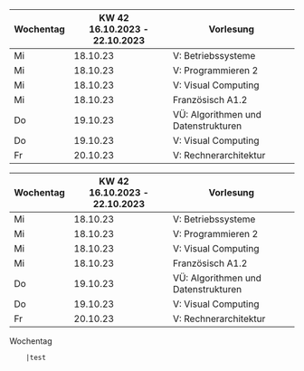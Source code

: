 

| Wochentag | KW 42     16.10.2023 - 22.10.2023 | Vorlesung                           |
|-----------|-----------------------------------|-------------------------------------|
| Mi        | 18.10.23                          | V: Betriebssysteme                  |
| Mi        | 18.10.23                          | V: Programmieren 2                  |
| Mi        | 18.10.23                          | V: Visual Computing                 |
| Mi        | 18.10.23                          | Französisch A1.2                    |
| Do        | 19.10.23                          | VÜ: Algorithmen und Datenstrukturen |
| Do        | 19.10.23                          | V: Visual Computing                 |
| Fr        | 20.10.23                          | V: Rechnerarchitektur               |



| Wochentag | KW 42     16.10.2023 - 22.10.2023 | Vorlesung                           |
|-----------|-----------------------------------|-------------------------------------|
| Mi        | 18.10.23                          | V: Betriebssysteme                  |
| Mi        | 18.10.23                          | V: Programmieren 2                  |
| Mi        | 18.10.23                          | V: Visual Computing                 |
| Mi        | 18.10.23                          | Französisch A1.2                    |
| Do        | 19.10.23                          | VÜ: Algorithmen und Datenstrukturen |
| Do        | 19.10.23                          | V: Visual Computing                 |
| Fr        | 20.10.23                          | V: Rechnerarchitektur               |
Wochentag

		|test